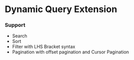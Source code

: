 # Dynamic Query Extension

### Support
- Search
- Sort
- Filter with LHS Bracket syntax
- Pagination with offset pagination and Cursor Pagination